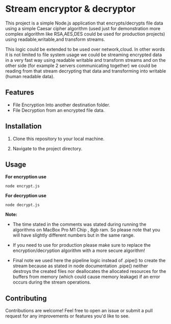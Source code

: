 # Stream encryptor & decryptor

This project is a simple Node.js application that encrypts/decrypts file data using a simple Caesar cipher algorithm (used just for demonstration more complex algorithm like RSA,AES,DES could be used for production projects) using readable,writable,and transform streams.

This logic could be extended to be used over network,cloud. In other words it is not limited to file system usage we could be streaming encrypted data in a very fast way using readable writable and transform streams and on the other side (for example 2 servers communicating together) we could be reading from that stream decrypting that data and transforming into writable (human readable data).
## Features

- File Encryption Into another destination folder.
- File Decryption from an encrypted file data.

## Installation

1. Clone this repository to your local machine.

2. Navigate to the project directory.

## Usage

**For encryption use**

```CLI
node encrypt.js
```

**For decryption use**

```CLI
node decrypt.js
```

**Note:**

- The time stated in the comments was stated during running the algorithms on MacBox Pro M1 Chip , 8gb ram. So please note that you will have slightly different numbers but in the same range.

- If you need to use for production please make sure to replace the encryption/decryption algorithm with a more secure algorithm!

- Final note we used here the pipeline logic instead of .pipe() to create the stream because as stated in node documentation .pipe() neither destroys the created files nor deallocates the allocated resources for the buffers from memory (which could cause memory leakage) if an error occurs during the stream operations.

## Contributing

Contributions are welcome! Feel free to open an issue or submit a pull request for any improvements or features you'd like to see.
